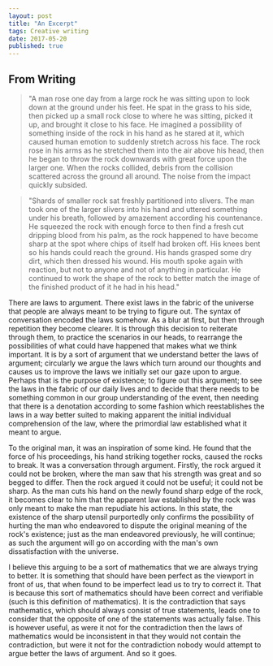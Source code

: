 ```yaml
---
layout: post
title: "An Excerpt"
tags: Creative writing
date: 2017-05-20
published: true
---
```


## From Writing

> "A man rose one day from a large rock he was sitting upon to look down at the
> ground under his feet. He spat in the grass to his side, then picked up a
> small rock close to where he was sitting, picked it up, and brought it close
> to his face. He imagined a possibility of something inside of the rock in his
> hand as he stared at it, which caused human emotion to suddenly stretch across
> his face. The rock rose in his arms as he stretched them into the air above
> his head, then he began to throw the rock downwards with great force upon the
> larger one. When the rocks collided, debris from the collision scattered
> across the ground all around. The noise from the impact quickly subsided.

> "Shards of smaller rock sat freshly partitioned into slivers. The man took one
> of the larger slivers into his hand and uttered something under his breath,
> followed by amazement according his countenance. He squeezed the rock with
> enough force to then find a fresh cut dripping blood from his palm, as the
> rock happened to have become sharp at the spot where chips of itself had
> broken off. His knees bent so his hands could reach the ground. His hands
> grasped some dry dirt, which then dressed his wound. His mouth spoke again
> with reaction, but not to anyone and not of anything in particular. He
> continued to work the shape of the rock to better match the image of the
> finished product of it he had in his head."

There are laws to argument. There exist laws in the fabric of the universe that
people are always meant to be trying to figure out. The syntax of conversation
encoded the laws somehow. As a blur at first, but then through repetition they
become clearer. It is through this decision to reiterate through them, to
practice the scenarios in our heads, to rearrange the possibilities of what
could have happened that makes what we think important. It is by a sort of
argument that we understand better the laws of argument; circularly we argue the
laws which turn around our thoughts and causes us to improve the laws we
initially set our gaze upon to argue. Perhaps that is the purpose of existence;
to figure out this argument; to see the laws in the fabric of our daily lives
and to decide that there needs to be something common in our group understanding
of the event, then needing that there is a denotation according to some fashion
which reestablishes the laws in a way better suited to making apparent the
initial individual comprehension of the law, where the primordial law
established what it meant to argue.

To the original man, it was an inspiration of some kind. He found that the force
of his proceedings, his hand striking together rocks, caused the rocks to break.
It was a conversation through argument. Firstly, the rock argued it could not be
broken, where the man saw that his strength was great and so begged to differ.
Then the rock argued it could not be useful; it could not be sharp. As the man
cuts his hand on the newly found sharp edge of the rock, it becomes clear to him
that the apparent law established by the rock was only meant to make the man
repudiate his actions. In this state, the existence of the sharp utensil
purportedly only confirms the possibility of hurting the man who endeavored to
dispute the original meaning of the rock's existence; just as the man endeavored
previously, he will continue; as such the argument will go on according with the
man's own dissatisfaction with the universe.

I believe this arguing to be a sort of mathematics <!-- ({% post_url
2017-05-23-mystical-mathematical-argument %}) --> that we are always trying to
better. It is something that should have been perfect as the viewport in front
of us, that when found to be imperfect lead us to try to correct it. That is
because this sort of mathematics should have been correct and verifiable (such
is this definition of mathematics). It is the contradiction that says
mathematics, which should always consist of true statements, leads one to
consider that the opposite of one of the statements was actually false. This is
however useful, as were it not for the contradiction then the laws of
mathematics would be inconsistent in that they would not contain the
contradiction, but were it not for the contradiction nobody would attempt to
argue better the laws of argument. And so it goes.

